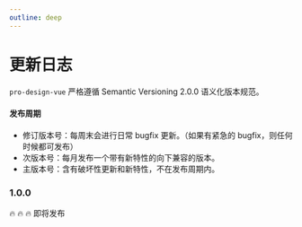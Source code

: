 ```yaml
---
outline: deep
---
```


# 更新日志

`pro-design-vue` 严格遵循 Semantic Versioning 2.0.0 语义化版本规范。

#### 发布周期

- 修订版本号：每周末会进行日常 bugfix 更新。（如果有紧急的 bugfix，则任何时候都可发布）
- 次版本号：每月发布一个带有新特性的向下兼容的版本。
- 主版本号：含有破坏性更新和新特性，不在发布周期内。

### 1.0.0

🔥 🔥 🔥 即将发布
